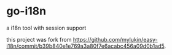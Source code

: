 # go-i18n
a i18n tool with session support

this project was fork from https://github.com/mylukin/easy-i18n/commit/b39b840e1e769a3a80f7e6acabc456a09d0b1ad5.